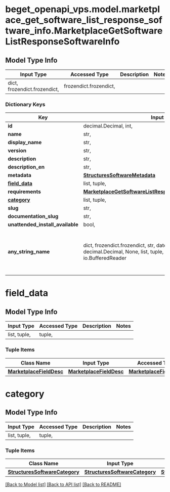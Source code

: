 # beget_openapi_vps.model.marketplace_get_software_list_response_software_info.MarketplaceGetSoftwareListResponseSoftwareInfo

## Model Type Info
Input Type | Accessed Type | Description | Notes
------------ | ------------- | ------------- | -------------
dict, frozendict.frozendict,  | frozendict.frozendict,  |  | 

### Dictionary Keys
Key | Input Type | Accessed Type | Description | Notes
------------ | ------------- | ------------- | ------------- | -------------
**id** | decimal.Decimal, int,  | decimal.Decimal,  |  | [optional] 
**name** | str,  | str,  |  | [optional] 
**display_name** | str,  | str,  |  | [optional] 
**version** | str,  | str,  |  | [optional] 
**description** | str,  | str,  |  | [optional] 
**description_en** | str,  | str,  |  | [optional] 
**metadata** | [**StructuresSoftwareMetadata**](StructuresSoftwareMetadata.md) | [**StructuresSoftwareMetadata**](StructuresSoftwareMetadata.md) |  | [optional] 
**[field_data](#field_data)** | list, tuple,  | tuple,  |  | [optional] 
**requirements** | [**MarketplaceGetSoftwareListResponseSoftwareInfoRequirements**](MarketplaceGetSoftwareListResponseSoftwareInfoRequirements.md) | [**MarketplaceGetSoftwareListResponseSoftwareInfoRequirements**](MarketplaceGetSoftwareListResponseSoftwareInfoRequirements.md) |  | [optional] 
**[category](#category)** | list, tuple,  | tuple,  |  | [optional] 
**slug** | str,  | str,  |  | [optional] 
**documentation_slug** | str,  | str,  |  | [optional] 
**unattended_install_available** | bool,  | BoolClass,  |  | [optional] 
**any_string_name** | dict, frozendict.frozendict, str, date, datetime, int, float, bool, decimal.Decimal, None, list, tuple, bytes, io.FileIO, io.BufferedReader | frozendict.frozendict, str, BoolClass, decimal.Decimal, NoneClass, tuple, bytes, FileIO | any string name can be used but the value must be the correct type | [optional]

# field_data

## Model Type Info
Input Type | Accessed Type | Description | Notes
------------ | ------------- | ------------- | -------------
list, tuple,  | tuple,  |  | 

### Tuple Items
Class Name | Input Type | Accessed Type | Description | Notes
------------- | ------------- | ------------- | ------------- | -------------
[**MarketplaceFieldDesc**](MarketplaceFieldDesc.md) | [**MarketplaceFieldDesc**](MarketplaceFieldDesc.md) | [**MarketplaceFieldDesc**](MarketplaceFieldDesc.md) |  | 

# category

## Model Type Info
Input Type | Accessed Type | Description | Notes
------------ | ------------- | ------------- | -------------
list, tuple,  | tuple,  |  | 

### Tuple Items
Class Name | Input Type | Accessed Type | Description | Notes
------------- | ------------- | ------------- | ------------- | -------------
[**StructuresSoftwareCategory**](StructuresSoftwareCategory.md) | [**StructuresSoftwareCategory**](StructuresSoftwareCategory.md) | [**StructuresSoftwareCategory**](StructuresSoftwareCategory.md) |  | 

[[Back to Model list]](../../README.md#documentation-for-models) [[Back to API list]](../../README.md#documentation-for-api-endpoints) [[Back to README]](../../README.md)

